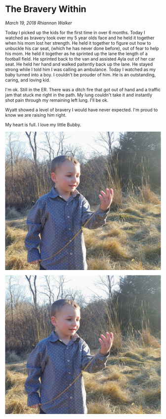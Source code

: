 # The Bravery Within
_March 19, 2018 Rhiannon Walker_

Today I picked up the kids for the first time in over 6 months.  Today I watched as bravery took over my 5 year olds face and he held it together when his mom lost her strength.  He held it together to figure out how to unbuckle his car seat, (which he has never done before), out of fear to help his mom.  He held it together as he sprinted up the lane the length of a football field.  He sprinted back to the van and assisted Ayla out of her car seat.  He held her hand and walked paitently back up the lane.  He stayed strong while I told him I was calling an ambulance.  Today I watched as my baby turned into a boy. I couldn't be prouder of him. He is an outstanding, caring, and loving kid.

I'm ok. Still in the ER. There was a ditch fire that got out of hand and a traffic jam that stuck me right in the path.  My lung couldn't take it and instantly shot pain through my remaining left lung. I'll be ok.

Wyatt showed a level of bravery I would have never expected.  I'm proud to know we are raising him right.

My heart is full.  I love my little Bubby.


![Wyatt](/static/img/blog/20180226_163330.jpg)

<img src="/static/img/blog/20180226_163330.jpg">